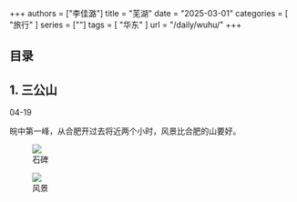 +++
authors = ["李佳潞"]
title = "芜湖"
date = "2025-03-01"
categories = [
    "旅行"
]
series = [""]
tags = [
    "华东"
]
url = "/daily/wuhu/"
+++
<!DOCTYPE html>
<html lang="zh-CN">
<head>
    <meta charset="UTF-8">
    <meta name="viewport" content="width=device-width, initial-scale=1.0">
    <link rel="stylesheet" href="/assets/css/styles.css">
    <script src="/assets/js/toc.js"></script>    
</head>
<body>
    <article>
        <nav>
            <h2>目录</h2>
            <ul id="toc">
                <!-- 目录项会在这里动态生成 -->
            </ul>
        </nav>
        <section>
            <h2>1. 三公山</h2>
            <p>04-19 <i class="fas fa-sun"></i></p>
            <p>         皖中第一峰，从合肥开过去将近两个小时，风景比合肥的山要好。</p>
            <div class="container">
                <div class="image">
                    <figure>
                        <a data-fancybox="gallery" href="https://cdn.heirenlop.com/daily-record/wuhu1.jpg">
    <img src="https://cdn.heirenlop.com/daily-record/wuhu1.jpg" loading="lazy">
</a>
                        <figcaption>石碑</figcaption>
                    </figure>
                </div>
            </div>
            <div class="container">
                <div class="image">
                    <figure>
                        <a data-fancybox="gallery" href="https://cdn.heirenlop.com/daily-record/wuhu2.jpg">
    <img src="https://cdn.heirenlop.com/daily-record/wuhu2.jpg" loading="lazy">
</a>
                        <figcaption>风景</figcaption>
                    </figure>
                </div>
            </div>
        </section>
    </article>
</body>
</html>